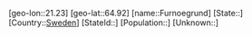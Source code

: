 ﻿---
location: [64.92,21.23]
type: City
tags:
- geo/City


SpocWebEntityId: 30310
isDeleted: false
confidential: public

---
[geo-lon::21.23]
[geo-lat::64.92]
[name::Furnoegrund]
[State::]
[Country::[Sweden](geo/Continent/Europe/Sweden.md)]
[StateId::]
[Population::]
[Unknown::]

